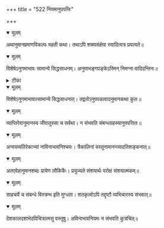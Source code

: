 +++
title = "522 नियमानुपपत्तिः"

+++


<details open><summary>मूलम्</summary>

अथानुमानप्रमाणविकल्पः महती कथा। तथाऽपि शक्यसंक्षेपा स्यादित्यत्र प्रयत्यते॥
</details>



<details open><summary>मूलम्</summary>

विशेषेऽनुगमाभावः सामान्ये सिद्धसाधनम्। अनुमाभङ्गपङ्केऽस्मिन् निमग्ना वादिदन्तिनः॥
</details>



<details><summary>टीका</summary>

स. सि.[4-41]
</details>



<details open><summary>मूलम्</summary>

विशेषेऽनुगमाभावात्सामान्ये सिद्धसाधनात्। तद्वतोऽनुपपन्नत्वादनुमानकथा कुतः॥
</details>



<details open><summary>मूलम्</summary>

व्याप्तिरेवानुमानस्य जीवातुस्सा च सर्वथा। न संभवति संबन्धग्रहस्यानुपपत्तितः॥
</details>



<details open><summary>मूलम्</summary>

अन्वयव्यतिरेकाभ्यां नाविनाभावनिश्चयः। त्रैकालिनां वस्तूनामानन्त्यादतिशङ्कनात्॥
</details>



<details open><summary>मूलम्</summary>

अतएवेहानुमानशब्दः प्रायेण लौकिकैः। प्रयुज्यते संशयार्थः परोक्षं संशयात्मकम्॥
</details>



<details open><summary>मूलम्</summary>

साहचर्ये च संबन्धे विस्त्रम्भ इति मुग्धता। शतकृत्वोऽपि तद्दृष्टौ व्यभिचारस्य संभवात्॥
</details>



<details open><summary>मूलम्</summary>

देशकालदशाभेदविचित्रात्मसु वस्तूषु। अविनाभावनियमः न संभवति कुत्रचित्॥
</details>

